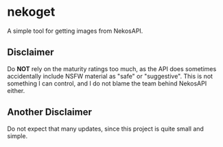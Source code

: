 # nekoget
A simple tool for getting images from NekosAPI.

## Disclaimer
Do **NOT** rely on the maturity ratings too much, as the API does sometimes accidentally include NSFW material as "safe" or "suggestive". This is not something I can control, and I do not blame the team behind NekosAPI either.

## Another Disclaimer
Do not expect that many updates, since this project is quite small and simple.
